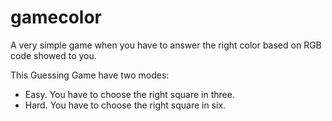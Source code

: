 # gamecolor

A very simple game when you have to answer the right color based on RGB code showed to you. 

This Guessing Game have two modes:
- Easy. You have to choose the right square in three.
- Hard. You have to choose the right square in six. 

